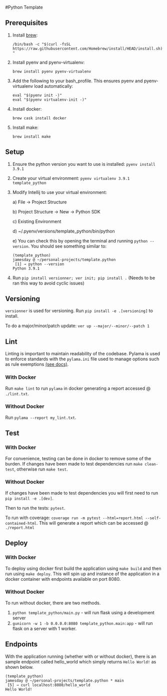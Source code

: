 #Python Template

## Prerequisites

1) Install [brew](https://brew.sh/):

    ```/bin/bash -c "$(curl -fsSL https://raw.githubusercontent.com/Homebrew/install/HEAD/install.sh)"```

2) Install pyenv and pyenv-virtualenv:

    ```brew install pyenv pyenv-virtualenv```
    
3) Add the following to your bash_profile. This ensures pyenv and pyenv-virtualenv load automatically:
   ```
   eval "$(pyenv init -)"
   eval "$(pyenv virtualenv-init -)"
   ```
   
4) Install docker:

    ```brew cask install docker```
    
5) Install make:
    
    ```brew install make```

## Setup

1) Ensure the python version you want to use is installed: `pyenv install 3.9.1`

2) Create your virtual environment: `pyenv virtualenv 3.9.1 template_python`

3) Modify Intellij to use your virtual environment:

    a) File -> Project Structure

    b) Project Structure -> New -> Python SDK

    c) Existing Environment

    d) ~/.pyenv/versions/template_python/bin/python

    e) You can check this by opening the terminal and running `python --version`.
    You should see something similar to:
    
    ```   
    (template_python)
    jamesday @ ~/personal-projects/template.python 
     [1] → python --version
    Python 3.9.1
    ```

4) Run `pip install versionner; ver init; pip install .` (Needs to be ran this way to avoid cyclic issues)

## Versioning

`versionner` is used for versioning. Run `pip install -e .[versioning]` to install.
 
To do a major/minor/patch update: `ver up --major/--minor/--patch 1`

## Lint

Linting is important to maintain readability of the codebase. Pylama is used to enforce standards with the `pylama.ini`
file used to manage options such as rule exemptions [(see docs)](https://pylama.readthedocs.io/en/latest/#set-pylama-checkers-options).  

### With Docker

Run `make lint` to run `pylama` in docker generating a report accessed @ `./lint.txt`.

### Without Docker

Run `pylama --report my_lint.txt`.

## Test

### With Docker

For convenience, testing can be done in docker to remove some of the burden.
If changes have been made to test dependencies run `make clean-test`, otherwise run `make test`.

### Without Docker

If changes have been made to test dependencies you will first need to run `pip install -e .[dev]`.

Then to run the tests: `pytest`.


To run with coverage: `coverage run -m pytest --html=report.html --self-contained-html`. This will generate a report
which can be accessed @ `./report.html`

## Deploy

### With Docker

To deploy using docker first build the application using `make build` and then run using `make deploy`. This will spin
up and instance of the application in a docker container with endpoints available on port 8080.

### Without Docker

To run without docker, there are two methods.
1) `python template_python/main.py` - will run flask using a development server
2) `gunicorn -w 1 -b 0.0.0.0:8080 template_python.main:app` - will run flask on a server with 1 worker.

## Endpoints

With the application running (whether with or without docker), there is an sample endpoint called hello_world which
simply returns `Hello World!` as shown below.

```
(template_python) 
jamesday @ ~/personal-projects/template.python * main
 [5] → curl localhost:8080/hello_world
Hello World!
```
